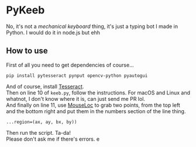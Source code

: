 # PyKeeb

No, it's not a *mechanical keyboard* thing, it's just a typing bot I made in Python. I would do it in node.js but ehh  

## How to use

First of all you need to get dependencies of course...  

``pip install pytesseract pynput opencv-python pyautogui``  

And of course, install [Tesseract](https://tesseract-ocr.github.io/tessdoc/Downloads.html).  
Then on line 10 of ``keeb.py``, follow the instructions. For macOS and Linux and whatnot, I don't know where it is, can just send me PR lol.  
And finally on line 11, use [MouseLoc](https://www.softpedia.com/get/Desktop-Enhancements/Other-Desktop-Enhancements/MouseLoc.shtml#download) to grab two points, from the top left and the bottom right and put them in the numbers section of the line thing.  

``...region=(ax, ay, bx, by))``  

Then run the script. Ta-da!  
Please don't ask me if there's errors. e